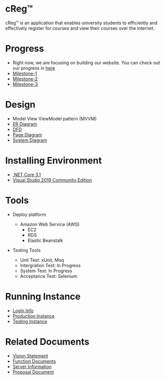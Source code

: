 # cReg™
cReg™ is an application that enables university students to efficiently and effectively register for courses and view their courses over the internet. 


# Progress
- Right now, we are focusing on building our website. You can check out our progress in [here](https://github.com/MQuizzle/Gr8Group/projects/1)
- [Milestone-1](https://github.com/MQuizzle/Gr8Group/milestone/1)
- [Milestone-2](https://github.com/MQuizzle/Gr8Group/milestone/2)
- [Milestone-3](https://github.com/MQuizzle/Gr8Group/milestone/3)

# Design
- Model View ViewModel pattern (MVVM)
- [ER Diagram](docs/entity%20diagram.PNG)
- [DFD](docs/DFD.png)
- [Page Diagram](docs/page_diagram.png)
- [System Diagram](docs/system_diagram.png)


# Installing Environment
- [.NET Core 3.1](https://dotnet.microsoft.com/download)
- [Visual Studio 2019 Community Edition](https://visualstudio.microsoft.com/vs/)

# Tools
- Deploy platform
  - Amazon Web Service (AWS)
    - EC2
    - RDS
    - Elastic Beanstalk
  
- Testing Tools
  - Unit Test: xUnit, Moq
  - Intergration Test: In Progress
  - System Test: In Progress
  - Acceptance Test: Selenium

# Running Instance
- [Login Info](docs/loginInfo.md)
- [Production Instance](http://cregwebapp-dev.ca-central-1.elasticbeanstalk.com/)
- [Testing Instance](http://ec2-15-222-137-75.ca-central-1.compute.amazonaws.com/)

  
# Related Documents
- [Vision Statement](docs/Vision-Statement.md)
- [Function Documents](docs/FunctionDoc.md)
- [Server Information](docs/Server-README.md)
- [Proposal Document](docs/Proposal%20Document.pdf)
